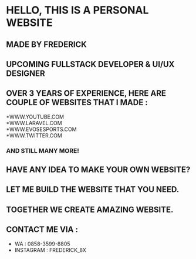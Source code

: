 # HELLO, THIS IS A PERSONAL WEBSITE
## MADE BY FREDERICK
## UPCOMING FULLSTACK DEVELOPER & UI/UX DESIGNER

## OVER 3 YEARS OF EXPERIENCE, HERE ARE COUPLE OF WEBSITES THAT I MADE :
*WWW.YOUTUBE.COM <br>
*WWW.LARAVEL.COM<br>
*WWW.EVOSESPORTS.COM<br>
*WWW.TWITTER.COM<br>

### AND STILL MANY MORE!

## HAVE ANY IDEA TO MAKE YOUR OWN WEBSITE?
## LET ME BUILD THE WEBSITE THAT YOU NEED.
## TOGETHER WE CREATE AMAZING WEBSITE.

## CONTACT ME VIA :
* WA : 0858-3599-8805
* INSTAGRAM : FREDERICK_8X
